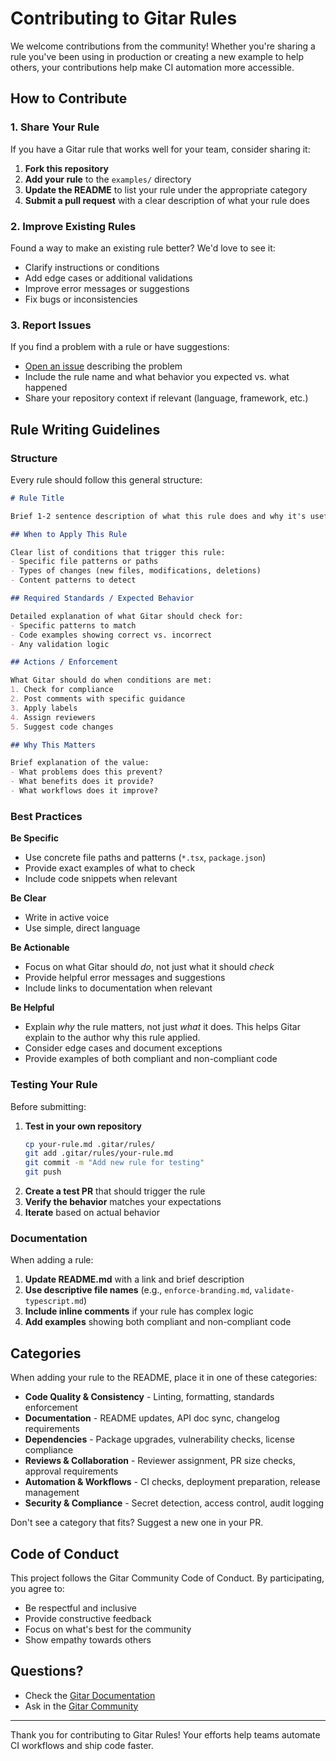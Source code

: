 # Contributing to Gitar Rules

We welcome contributions from the community! Whether you're sharing a rule you've been using in production or creating a new example to help others, your contributions help make CI automation more accessible.

## How to Contribute

### 1. Share Your Rule

If you have a Gitar rule that works well for your team, consider sharing it:

1. **Fork this repository**
2. **Add your rule** to the `examples/` directory
3. **Update the README** to list your rule under the appropriate category
4. **Submit a pull request** with a clear description of what your rule does

### 2. Improve Existing Rules

Found a way to make an existing rule better? We'd love to see it:

- Clarify instructions or conditions
- Add edge cases or additional validations
- Improve error messages or suggestions
- Fix bugs or inconsistencies

### 3. Report Issues

If you find a problem with a rule or have suggestions:

- [Open an issue](https://github.com/gitar-ai/rules/issues/new) describing the problem
- Include the rule name and what behavior you expected vs. what happened
- Share your repository context if relevant (language, framework, etc.)

## Rule Writing Guidelines

### Structure

Every rule should follow this general structure:

```markdown
# Rule Title

Brief 1-2 sentence description of what this rule does and why it's useful.

## When to Apply This Rule

Clear list of conditions that trigger this rule:
- Specific file patterns or paths
- Types of changes (new files, modifications, deletions)
- Content patterns to detect

## Required Standards / Expected Behavior

Detailed explanation of what Gitar should check for:
- Specific patterns to match
- Code examples showing correct vs. incorrect
- Any validation logic

## Actions / Enforcement

What Gitar should do when conditions are met:
1. Check for compliance
2. Post comments with specific guidance
3. Apply labels
4. Assign reviewers
5. Suggest code changes

## Why This Matters

Brief explanation of the value:
- What problems does this prevent?
- What benefits does it provide?
- What workflows does it improve?
```

### Best Practices

**Be Specific**
- Use concrete file paths and patterns (`*.tsx`, `package.json`)
- Provide exact examples of what to check
- Include code snippets when relevant

**Be Clear**
- Write in active voice
- Use simple, direct language

**Be Actionable**
- Focus on what Gitar should *do*, not just what it should *check*
- Provide helpful error messages and suggestions
- Include links to documentation when relevant

**Be Helpful**
- Explain *why* the rule matters, not just *what* it does. This helps Gitar explain to the author why this rule applied.
- Consider edge cases and document exceptions
- Provide examples of both compliant and non-compliant code

### Testing Your Rule

Before submitting:

1. **Test in your own repository**
   ```bash
   cp your-rule.md .gitar/rules/
   git add .gitar/rules/your-rule.md
   git commit -m "Add new rule for testing"
   git push
   ```
2. **Create a test PR** that should trigger the rule
3. **Verify the behavior** matches your expectations
4. **Iterate** based on actual behavior

### Documentation

When adding a rule:

1. **Update README.md** with a link and brief description
2. **Use descriptive file names** (e.g., `enforce-branding.md`, `validate-typescript.md`)
3. **Include inline comments** if your rule has complex logic
4. **Add examples** showing both compliant and non-compliant code

## Categories

When adding your rule to the README, place it in one of these categories:

- **Code Quality & Consistency** - Linting, formatting, standards enforcement
- **Documentation** - README updates, API doc sync, changelog requirements
- **Dependencies** - Package upgrades, vulnerability checks, license compliance
- **Reviews & Collaboration** - Reviewer assignment, PR size checks, approval requirements
- **Automation & Workflows** - CI checks, deployment preparation, release management
- **Security & Compliance** - Secret detection, access control, audit logging

Don't see a category that fits? Suggest a new one in your PR.

## Code of Conduct

This project follows the Gitar Community Code of Conduct. By participating, you agree to:

- Be respectful and inclusive
- Provide constructive feedback
- Focus on what's best for the community
- Show empathy towards others

## Questions?

- Check the [Gitar Documentation](https://docs.gitar.ai)
- Ask in the [Gitar Community](https://go.gitar.ai/community)

---

Thank you for contributing to Gitar Rules! Your efforts help teams automate CI workflows and ship code faster.

